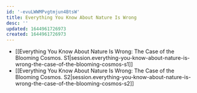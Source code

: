 ```yaml
---
id: '-evuLWWMPvgtmjun4BtsW'
title: Everything You Know About Nature Is Wrong
desc: ''
updated: 1644961726973
created: 1644961726973
---
```


- [[Everything You Know About Nature Is Wrong:  The Case of the Blooming Cosmos. S1|session.everything-you-know-about-nature-is-wrong-the-case-of-the-blooming-cosmos-s1]]
- [[Everything You Know About Nature Is Wrong:  The Case of the Blooming Cosmos. S2|session.everything-you-know-about-nature-is-wrong-the-case-of-the-blooming-cosmos-s2]]
